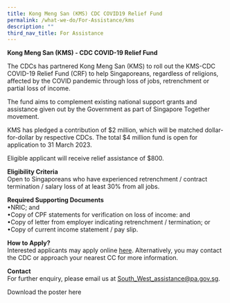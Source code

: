 ```yaml
---
title: Kong Meng San (KMS) CDC COVID19 Relief Fund
permalink: /what-we-do/For-Assistance/kms
description: ""
third_nav_title: For Assistance
---
```

**Kong Meng San (KMS) - CDC COVID-19 Relief Fund**

The CDCs has partnered Kong Meng San (KMS) to roll out the KMS-CDC COVID-19 Relief Fund (CRF) to help Singaporeans, regardless of religions, affected by the COVID pandemic through loss of jobs, retrenchment or partial loss of income.

The fund aims to complement existing national support grants and assistance given out by the Government as part of Singapore Together movement. 

KMS has pledged a contribution of $2 million, which will be matched dollar-for-dollar by respective CDCs. The total $4 million fund is open for application to 31 March 2023. 

Eligible applicant will receive relief assistance of $800.

**Eligibility Criteria**<br>
Open to Singaporeans who have experienced retrenchment / contract termination / salary loss of at least 30% from all jobs.
 
**Required Supporting Documents**<br>
•NRIC; and<br>
•Copy of CPF statements for verification on loss of income: and<br>
•Copy of letter from employer indicating retrenchment / termination; or<br>
•Copy of current income statement / pay slip.
 
**How to Apply?**<br>
Interested applicants may apply online [here](https://form.gov.sg/#!/6246ae1b822d180014539a65). Alternatively, you may contact the CDC or approach your nearest CC for more information.

**Contact**<br>
For further enquiry, please email us at South_West_assistance@pa.gov.sg.

Download the poster here[](/files/cdc-covid-19-relief-fund-draft-poster---ppt-version-2-(1).pdf)